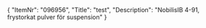 {
  "ItemNr": "096956",
  "Title": "test",
  "Description": "NobilisIB 4-91, frystorkat pulver för suspension"
}